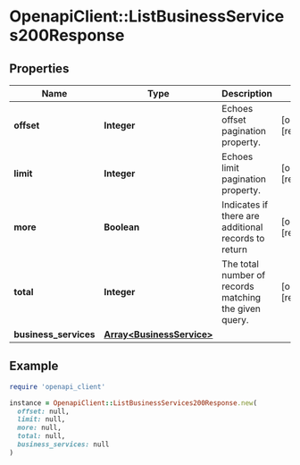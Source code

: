 # OpenapiClient::ListBusinessServices200Response

## Properties

| Name | Type | Description | Notes |
| ---- | ---- | ----------- | ----- |
| **offset** | **Integer** | Echoes offset pagination property. | [optional][readonly] |
| **limit** | **Integer** | Echoes limit pagination property. | [optional][readonly] |
| **more** | **Boolean** | Indicates if there are additional records to return | [optional][readonly] |
| **total** | **Integer** | The total number of records matching the given query. | [optional][readonly] |
| **business_services** | [**Array&lt;BusinessService&gt;**](BusinessService.md) |  |  |

## Example

```ruby
require 'openapi_client'

instance = OpenapiClient::ListBusinessServices200Response.new(
  offset: null,
  limit: null,
  more: null,
  total: null,
  business_services: null
)
```

